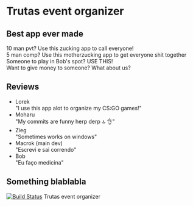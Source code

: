 # Trutas event organizer

## Best app ever made
10 man pvt? Use this zucking app to call everyone!  
5 man comp? Use this motherzucking app to get everyone shit together  
Someone to play in Bob's spot? USE THIS!  
Want to give money to someone? What about us?

## Reviews
* Lorek  
"I use this app alot to organize my CS:GO games!"
* Moharu  
"My commits are funny herp derp :top: :ok_hand:"
* Zieg  
"Sometimes works on windows"
* Macrok (main dev)  
"Escrevi e sai correndo"
* Bob  
"Eu faço medicina"

## Something blablabla  
[![Build Status](https://travis-ci.org/CodingDojoRT/TrutasOrganizer.svg?branch=master)](https://travis-ci.org/CodingDojoRT/TrutasOrganizer)
Trutas event organizer
